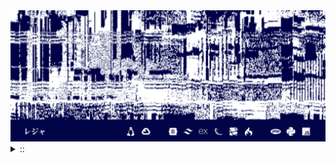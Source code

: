 <img src="./banner.png">
<details><summary> :: </summary>
<!--START_SECTION:waka-->

```rust
From: 09 August 2024 - To: 02 September 2024

Total Time: 86 hrs 40 mins

JavaScript                 19 hrs 15 mins  /////--------------------   20.10 %
Python                     16 hrs 36 mins  ////---------------------   17.33 %
PHP                        10 hrs 3 mins   ///----------------------   10.49 %
Svelte                     9 hrs 57 mins   ///----------------------   10.39 %
```

<!--END_SECTION:waka-->
</details>
